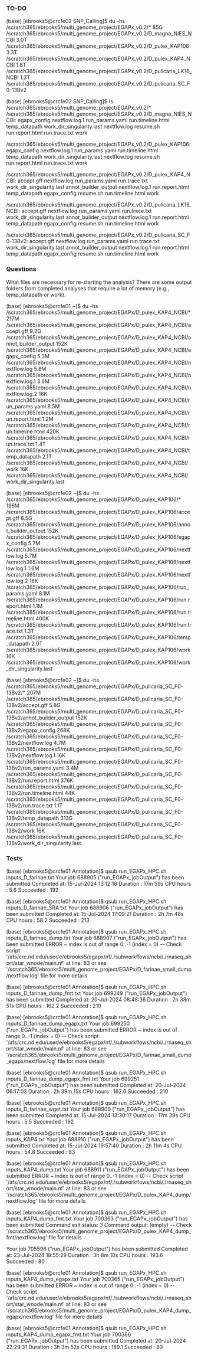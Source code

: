 ### TO-DO

(base) [ebrooks5@crcfe02 SNP_Calling]$ du -hs /scratch365/ebrooks5/multi_genome_project/EGAPx_v0.2/*
85G /scratch365/ebrooks5/multi_genome_project/EGAPx_v0.2/D_magna_NIES_NCBI
3.0T  /scratch365/ebrooks5/multi_genome_project/EGAPx_v0.2/D_pulex_KAP106
3.3T  /scratch365/ebrooks5/multi_genome_project/EGAPx_v0.2/D_pulex_KAP4_NCBI
1.8T  /scratch365/ebrooks5/multi_genome_project/EGAPx_v0.2/D_pulicaria_LK16_NCBI
1.3T  /scratch365/ebrooks5/multi_genome_project/EGAPx_v0.2/D_pulicaria_SC_F0-13Bv2

(base) [ebrooks5@crcfe02 SNP_Calling]$ ls /scratch365/ebrooks5/multi_genome_project/EGAPx_v0.2/*
/scratch365/ebrooks5/multi_genome_project/EGAPx_v0.2/D_magna_NIES_NCBI:
egapx_config  nextflow.log.1  run_params.yaml  run.timeline.html  temp_datapath  work_dir_singularity.last
nextflow.log  resume.sh       run.report.html  run.trace.txt    work

/scratch365/ebrooks5/multi_genome_project/EGAPx_v0.2/D_pulex_KAP106:
egapx_config  nextflow.log.1  run_params.yaml  run.timeline.html  temp_datapath  work_dir_singularity.last
nextflow.log  resume.sh       run.report.html  run.trace.txt    work

/scratch365/ebrooks5/multi_genome_project/EGAPx_v0.2/D_pulex_KAP4_NCBI:
accept.gff        nextflow.log    run_params.yaml  run.trace.txt  work_dir_singularity.last
annot_builder_output  nextflow.log.1  run.report.html  temp_datapath
egapx_config        resume.sh       run.timeline.html  work

/scratch365/ebrooks5/multi_genome_project/EGAPx_v0.2/D_pulicaria_LK16_NCBI:
accept.gff        nextflow.log    run_params.yaml  run.trace.txt  work_dir_singularity.last
annot_builder_output  nextflow.log.1  run.report.html  temp_datapath
egapx_config        resume.sh       run.timeline.html  work

/scratch365/ebrooks5/multi_genome_project/EGAPx_v0.2/D_pulicaria_SC_F0-13Bv2:
accept.gff        nextflow.log    run_params.yaml  run.trace.txt  work_dir_singularity.last
annot_builder_output  nextflow.log.1  run.report.html  temp_datapath
egapx_config        resume.sh       run.timeline.html  work


### Questions

What files are necessary for re-starting the analysis? There are some output folders from completed analyses that require a lot of memory (e.g., temp_datapath or work).

(base) [ebrooks5@crcfe01 ~]$ du -hs /scratch365/ebrooks5/multi_genome_project/EGAPx/D_pulex_KAP4_NCBI/*
217M  /scratch365/ebrooks5/multi_genome_project/EGAPx/D_pulex_KAP4_NCBI/accept.gff
9.2G  /scratch365/ebrooks5/multi_genome_project/EGAPx/D_pulex_KAP4_NCBI/annot_builder_output
152K  /scratch365/ebrooks5/multi_genome_project/EGAPx/D_pulex_KAP4_NCBI/egapx_config
5.3M  /scratch365/ebrooks5/multi_genome_project/EGAPx/D_pulex_KAP4_NCBI/nextflow.log
5.8M  /scratch365/ebrooks5/multi_genome_project/EGAPx/D_pulex_KAP4_NCBI/nextflow.log.1
3.6M  /scratch365/ebrooks5/multi_genome_project/EGAPx/D_pulex_KAP4_NCBI/nextflow.log.2
16K /scratch365/ebrooks5/multi_genome_project/EGAPx/D_pulex_KAP4_NCBI/run_params.yaml
8.5M  /scratch365/ebrooks5/multi_genome_project/EGAPx/D_pulex_KAP4_NCBI/run.report.html
1.2M  /scratch365/ebrooks5/multi_genome_project/EGAPx/D_pulex_KAP4_NCBI/run.timeline.html
420K  /scratch365/ebrooks5/multi_genome_project/EGAPx/D_pulex_KAP4_NCBI/run.trace.txt
1.4T  /scratch365/ebrooks5/multi_genome_project/EGAPx/D_pulex_KAP4_NCBI/temp_datapath
2.1T  /scratch365/ebrooks5/multi_genome_project/EGAPx/D_pulex_KAP4_NCBI/work
16K /scratch365/ebrooks5/multi_genome_project/EGAPx/D_pulex_KAP4_NCBI/work_dir_singularity.last

(base) [ebrooks5@crcfe02 ~]$ du -hs /scratch365/ebrooks5/multi_genome_project/EGAPx/D_pulex_KAP106/*
196M  /scratch365/ebrooks5/multi_genome_project/EGAPx/D_pulex_KAP106/accept.gff
8.5G  /scratch365/ebrooks5/multi_genome_project/EGAPx/D_pulex_KAP106/annot_builder_output
152K  /scratch365/ebrooks5/multi_genome_project/EGAPx/D_pulex_KAP106/egapx_config
5.7M  /scratch365/ebrooks5/multi_genome_project/EGAPx/D_pulex_KAP106/nextflow.log
5.7M  /scratch365/ebrooks5/multi_genome_project/EGAPx/D_pulex_KAP106/nextflow.log.1
1.6M  /scratch365/ebrooks5/multi_genome_project/EGAPx/D_pulex_KAP106/nextflow.log.2
16K /scratch365/ebrooks5/multi_genome_project/EGAPx/D_pulex_KAP106/run_params.yaml
8.1M  /scratch365/ebrooks5/multi_genome_project/EGAPx/D_pulex_KAP106/run.report.html
1.1M  /scratch365/ebrooks5/multi_genome_project/EGAPx/D_pulex_KAP106/run.timeline.html
400K  /scratch365/ebrooks5/multi_genome_project/EGAPx/D_pulex_KAP106/run.trace.txt
1.3T  /scratch365/ebrooks5/multi_genome_project/EGAPx/D_pulex_KAP106/temp_datapath
2.0T  /scratch365/ebrooks5/multi_genome_project/EGAPx/D_pulex_KAP106/work
16K /scratch365/ebrooks5/multi_genome_project/EGAPx/D_pulex_KAP106/work_dir_singularity.last

(base) [ebrooks5@crcfe02 ~]$ du -hs /scratch365/ebrooks5/multi_genome_project/EGAPx/D_pulicaria_SC_F0-13Bv2/*
207M  /scratch365/ebrooks5/multi_genome_project/EGAPx/D_pulicaria_SC_F0-13Bv2/accept.gff
5.8G  /scratch365/ebrooks5/multi_genome_project/EGAPx/D_pulicaria_SC_F0-13Bv2/annot_builder_output
152K  /scratch365/ebrooks5/multi_genome_project/EGAPx/D_pulicaria_SC_F0-13Bv2/egapx_config
268K  /scratch365/ebrooks5/multi_genome_project/EGAPx/D_pulicaria_SC_F0-13Bv2/nextflow.log
4.7M  /scratch365/ebrooks5/multi_genome_project/EGAPx/D_pulicaria_SC_F0-13Bv2/nextflow.log.1
16K /scratch365/ebrooks5/multi_genome_project/EGAPx/D_pulicaria_SC_F0-13Bv2/run_params.yaml
3.4M  /scratch365/ebrooks5/multi_genome_project/EGAPx/D_pulicaria_SC_F0-13Bv2/run.report.html
376K  /scratch365/ebrooks5/multi_genome_project/EGAPx/D_pulicaria_SC_F0-13Bv2/run.timeline.html
44K /scratch365/ebrooks5/multi_genome_project/EGAPx/D_pulicaria_SC_F0-13Bv2/run.trace.txt
1.1T  /scratch365/ebrooks5/multi_genome_project/EGAPx/D_pulicaria_SC_F0-13Bv2/temp_datapath
313G  /scratch365/ebrooks5/multi_genome_project/EGAPx/D_pulicaria_SC_F0-13Bv2/work
16K /scratch365/ebrooks5/multi_genome_project/EGAPx/D_pulicaria_SC_F0-13Bv2/work_dir_singularity.last

### Tests

(base) [ebrooks5@crcfe01 Annotation]$ qsub run_EGAPx_HPC.sh inputs_D_farinae.txt
Your job 688905 ("run_EGAPx_jobOutput") has been submitted
Completed at: 15-Jul-2024 13:12:18
Duration    : 17m 59s
CPU hours   : 5.6
Succeeded   : 192

(base) [ebrooks5@crcfe01 Annotation]$ qsub run_EGAPx_HPC.sh inputs_D_farinae_SRA.txt
Your job 688906 ("run_EGAPx_jobOutput") has been submitted
Completed at: 15-Jul-2024 17:09:21
Duration    : 2h 7m 48s
CPU hours   : 58.2
Succeeded   : 213

(base) [ebrooks5@crcfe01 Annotation]$ qsub run_EGAPx_HPC.sh inputs_D_farinae_dump.txt
Your job 688907 ("run_EGAPx_jobOutput") has been submitted
ERROR ~ index is out of range 0..-1 (index = 0)
 -- Check script '/afs/crc.nd.edu/user/e/ebrooks5/egapx/nf/./subworkflows/ncbi/./rnaseq_short/star_wnode/main.nf' at line: 83 or see '/scratch365/ebrooks5/multi_genome_project/EGAPx/D_farinae_small_dump/nextflow.log' file for more details

(base) [ebrooks5@crcfe01 Annotation]$ qsub run_EGAPx_HPC.sh inputs_D_farinae_dump_fmt.txt
Your job 699249 ("run_EGAPx_jobOutput") has been submitted
Completed at: 20-Jul-2024 08:48:36
Duration    : 2h 38m 51s
CPU hours   : 162.2
Succeeded   : 210

(base) [ebrooks5@crcfe01 Annotation]$ qsub run_EGAPx_HPC.sh inputs_D_farinae_dump_egapx.txt
Your job 699250 ("run_EGAPx_jobOutput") has been submitted
ERROR ~ index is out of range 0..-1 (index = 0)
 -- Check script '/afs/crc.nd.edu/user/e/ebrooks5/egapx/nf/./subworkflows/ncbi/./rnaseq_short/star_wnode/main.nf' at line: 83 or see '/scratch365/ebrooks5/multi_genome_project/EGAPx/D_farinae_small_dump_egapx/nextflow.log' file for more details

(base) [ebrooks5@crcfe01 Annotation]$ qsub run_EGAPx_HPC.sh inputs_D_farinae_dump_egapx_fmt.txt
Your job 699251 ("run_EGAPx_jobOutput") has been submitted
Completed at: 20-Jul-2024 06:17:03
Duration    : 2h 39m 15s
CPU hours   : 162.6
Succeeded   : 210

(base) [ebrooks5@crcfe01 Annotation]$ qsub run_EGAPx_HPC.sh inputs_D_farinae_wget.txt
Your job 688909 ("run_EGAPx_jobOutput") has been submitted
Completed at: 15-Jul-2024 13:30:17
Duration    : 17m 39s
CPU hours   : 5.5
Succeeded   : 192

(base) [ebrooks5@crcfe01 Annotation]$ qsub run_EGAPx_HPC.sh inputs_KAP4.txt
Your job 688910 ("run_EGAPx_jobOutput") has been submitted
Completed at: 15-Jul-2024 19:57:40
Duration    : 2h 11m 4s
CPU hours   : 54.8
Succeeded   : 83

(base) [ebrooks5@crcfe01 Annotation]$ qsub run_EGAPx_HPC.sh inputs_KAP4_dump.txt
Your job 688911 ("run_EGAPx_jobOutput") has been submitted
ERROR ~ index is out of range 0..-1 (index = 0)
 -- Check script '/afs/crc.nd.edu/user/e/ebrooks5/egapx/nf/./subworkflows/ncbi/./rnaseq_short/star_wnode/main.nf' at line: 83 or see '/scratch365/ebrooks5/multi_genome_project/EGAPx/D_pulex_KAP4_dump/nextflow.log' file for more details

(base) [ebrooks5@crcfe01 Annotation]$ qsub run_EGAPx_HPC.sh inputs_KAP4_dump_fmt.txt
Your job 700363 ("run_EGAPx_jobOutput") has been submitted
Command exit status:
  3
Command output:
  (empty)
 -- Check '/scratch365/ebrooks5/multi_genome_project/EGAPx/D_pulex_KAP4_dump_fmt/nextflow.log' file for details

 Your job 705596 ("run_EGAPx_jobOutput") has been submitted
Completed at: 23-Jul-2024 18:55:29
Duration    : 3h 8m 10s
CPU hours   : 193.6
Succeeded   : 80

(base) [ebrooks5@crcfe01 Annotation]$ qsub run_EGAPx_HPC.sh inputs_KAP4_dump_egapx.txt
Your job 700365 ("run_EGAPx_jobOutput") has been submitted
ERROR ~ index is out of range 0..-1 (index = 0)
 -- Check script '/afs/crc.nd.edu/user/e/ebrooks5/egapx/nf/./subworkflows/ncbi/./rnaseq_short/star_wnode/main.nf' at line: 83 or see '/scratch365/ebrooks5/multi_genome_project/EGAPx/D_pulex_KAP4_dump_egapx/nextflow.log' file for more details

(base) [ebrooks5@crcfe01 Annotation]$ qsub run_EGAPx_HPC.sh inputs_KAP4_dump_egapx_fmt.txt
Your job 700366 ("run_EGAPx_jobOutput") has been submitted
Completed at: 20-Jul-2024 22:29:31
Duration    : 3h 3m 52s
CPU hours   : 189.1
Succeeded   : 80
